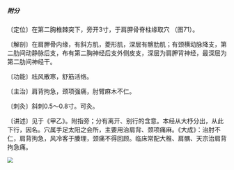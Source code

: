 ##### 附分

〔定位〕在第二胸椎棘突下，旁开3寸，于肩胛骨脊柱缘取穴 （图71）。

〔解剖〕在肩胛骨内缘，有斜方肌，菱形肌，深层有髂肋肌；有颈横动脉降支，第二肋间动静脉后支，布有第二胸神经后支外侧皮支，深层为肩胛背神经，最深层为第二肋间神经干。

〔功能〕祛风散寒，舒筋活络。

〔主治〕肩背拘急，颈项强痛，肘臂麻木不仁。

〔刺灸〕斜刺0.5〜0.8寸。可灸。

〔讲述〕见于《甲乙》。附指旁；分有离开、别行的含意。本经从大杼分出，从此下行，因名。穴属手足太阳之会所，主要用治肩背、颈项痛麻。《大成》：治肘不仁，肩背拘急，风冷客于腠理，颈痛不得回顾。临床常配大椎、肩髃、天宗治肩背拘急痛。

<img src="./img/图71.jpg" style="zoom:80%;" />
